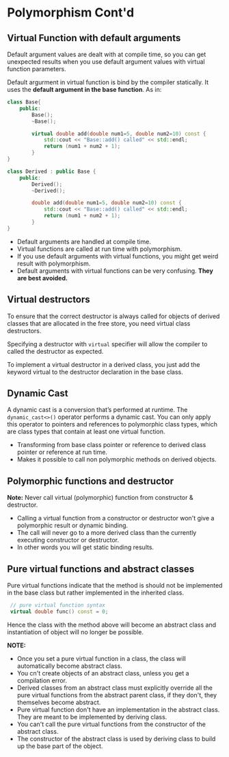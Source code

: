 # Polymorphism Cont'd

## Virtual Function with default arguments

Default argument values are dealt with at compile time, so you can get unexpected results when you use default argument values with virtual function parameters.

Default argurment in virtual function is bind by the compiler statically. It uses the **default argument in the base function**. As in:

```c++
class Base{
    public:
        Base();
        ~Base();

        virtual double add(double num1=5, double num2=10) const {
            std::cout << "Base::add() called" << std::endl;
            return (num1 + num2 + 1);
        }
}

class Derived : public Base {
    public:
        Derived();
        ~Derived();

        double add(double num1=5, double num2=10) const {
            std::cout << "Base::add() called" << std::endl;
            return (num1 + num2 + 1);
        }
}
```

* Default arguments are handled at compile time.
* Virtual functions are called at run time with polymorphism.
* If you use default arguments with virtual functions, you might get weird result with polymorphism.
* Default arguments with virtual functions can be very confusing. **They are best avoided.**


## Virtual destructors
To ensure that the correct destructor is always called for objects of derived classes that are allocated in the free store, you need virtual class destructors.

Specifying a destructor with `virtual` specifier will allow the compiler to called the destructor as expected. 

To implement a virtual destructor in a derived class, you just add the keyword virtual to the destructor declaration in the base class.

## Dynamic Cast

A dynamic cast is a conversion that’s performed at runtime. The `dynamic_cast<>()` operator performs a dynamic cast. You can only apply this operator to pointers and references to polymorphic class types, which are class types that contain at least one virtual function.

* Transforming from base class pointer or reference to derived class pointer or reference at run time.
* Makes it possible to call non polymorphic methods on derived objects.

## Polymorphic functions and destructor

**Note:** Never call virtual (polymorphic) function from constructor & destructor.
* Calling a virtual function from a constructor or destructor won't give a polymorphic result or dynamic binding.
* The call will never go to a more derived class than the currently executing constructor or destructor.
* In other words you will get static binding results.

## Pure virtual functions and abstract classes

Pure virtual functions indicate that the method is should not be implemented in the base class but rather implemented in the inherited class.

```cpp
 // pure virtual function syntax
 virtual double func() const = 0;
```

Hence the class with the method above will become an abstract class and instantiation of object will no longer be possible.

**NOTE:** 

- Once you set a pure virtual function in a class, the class will automatically become abstract class.
- You cn't create objects of an abstract class, unless you get a compilation error.
- Derived classes from an abstract class must explicitly override all the pure virtual functions from the abstract parent class, if they don't, they themselves become abstract.
- Pure virtual function don't have an implementation in the abstract class. They are meant to be implemented by deriving class.
- You can't call the pure virtual functions from the constructor of the abstract class.
- The constructor of the abstract class is used by deriving class to build up the base part of the object.
